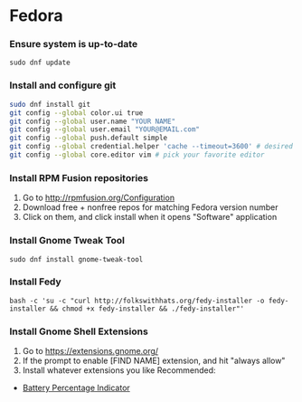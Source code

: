 # Fedora

### Ensure system is up-to-date
```sudo dnf update```

### Install and configure git
```zsh
sudo dnf install git
git config --global color.ui true
git config --global user.name "YOUR NAME"
git config --global user.email "YOUR@EMAIL.com"
git config --global push.default simple
git config --global credential.helper 'cache --timeout=3600' # desired cache timeout in seconds
git config --global core.editor vim # pick your favorite editor
```

### Install RPM Fusion repositories
1. Go to http://rpmfusion.org/Configuration
2. Download free + nonfree repos for matching Fedora version number
3. Click on them, and click install when it opens "Software" application

### Install Gnome Tweak Tool
```sudo dnf install gnome-tweak-tool```

### Install Fedy
```bash -c 'su -c "curl http://folkswithhats.org/fedy-installer -o fedy-installer && chmod +x fedy-installer && ./fedy-installer"'```

### Install Gnome Shell Extensions
1. Go to https://extensions.gnome.org/
2. If the prompt to enable [FIND NAME] extension, and hit "always allow"
3. Install whatever extensions you like
Recommended:
* [Battery Percentage Indicator](https://extensions.gnome.org/extension/23/battery-percentage-indicator/)

